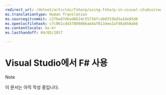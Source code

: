 ```yaml
---
redirect_url: /dotnet/articles/fsharp/using-fsharp-in-visual-studio/configuring-projects
ms.translationtype: Human Translation
ms.sourcegitcommit: c27bed7dbad6b24c55734fcab0333bd3a1de85d6
ms.openlocfilehash: c7c061cdd37809866ab4af813dee2af48a850a66
ms.contentlocale: ko-kr
ms.lasthandoff: 04/05/2017

---
```


# <a name="using-f-in-visual-studio"></a>Visual Studio에서 F# 사용

> [!NOTE]
이 문서는 아직 작성 중입니다.
